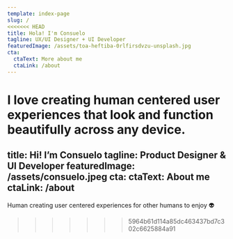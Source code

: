 ```yaml
---
template: index-page
slug: /
<<<<<<< HEAD
title: Hola! I'm Consuelo
tagline: UX/UI Designer + UI Developer
featuredImage: /assets/toa-heftiba-0rlfirsdvzu-unsplash.jpg
cta:
  ctaText: More about me
  ctaLink: /about
---
```


I love creating human centered user experiences that look and function beautifully across any device.
=======
title: Hi! I’m Consuelo
tagline: Product Designer & UI Developer
featuredImage: /assets/consuelo.jpeg
cta:
  ctaText: About me
  ctaLink: /about
---
Human creating user centered experiences for other humans to enjoy 👽
>>>>>>> 5964b61d114a85dc463437bd7c302c6625884a91
